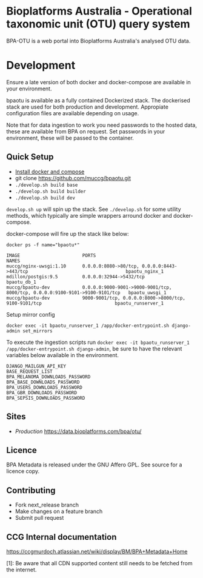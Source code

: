 # Bioplatforms Australia - Operational taxonomic unit (OTU) query system

BPA-OTU is a web portal into Bioplatforms Australia's analysed OTU data.

# Development
Ensure a late version of both docker and docker-compose are available in your environment.

bpaotu is available as a fully contained Dockerized stack. The dockerised stack are used for both production
and development. Appropiate configuration files are available depending on usage.

Note that for data ingestion to work you need passwords to the hosted data, these are available from BPA on request.
Set passwords in your environment, these will be passed to the container.

## Quick Setup

* [Install docker and compose](https://docs.docker.com/compose/install/)
* git clone https://github.com/muccg/bpaotu.git
* `./develop.sh build base`
* `./develop.sh build builder`
* `./develop.sh build dev`

`develop.sh up` will spin up the stack. See `./develop.sh` for some utility methods, which typically are simple 
wrappers arround docker and docker-compose.

docker-compose will fire up the stack like below:
```
docker ps -f name="bpaotu*"

IMAGE                       PORTS                                                                          NAMES
muccg/nginx-uwsgi:1.10      0.0.0.0:8080->80/tcp, 0.0.0.0:8443->443/tcp                                    bpaotu_nginx_1
mdillon/postgis:9.5         0.0.0.0:32944->5432/tcp                                                        bpaotu_db_1
muccg/bpaotu-dev            0.0.0.0:9000-9001->9000-9001/tcp, 8000/tcp, 0.0.0.0:9100-9101->9100-9101/tcp   bpaotu_uwsgi_1
muccg/bpaotu-dev            9000-9001/tcp, 0.0.0.0:8000->8000/tcp, 9100-9101/tcp                           bpaotu_runserver_1
```

Setup mirror config
```
docker exec -it bpaotu_runserver_1 /app/docker-entrypoint.sh django-admin set_mirrors
```

To execute the ingestion scripts run `docker exec -it bpaotu_runserver_1 /app/docker-entrypoint.sh django-admin`, be sure
to have the relevant variables below available in the environment. 

```
DJANGO_MAILGUN_API_KEY
BASE_REQUEST_LIST
BPA_MELANOMA_DOWNLOADS_PASSWORD
BPA_BASE_DOWNLOADS_PASSWORD
BPA_USERS_DOWNLOADS_PASSWORD
BPA_GBR_DOWNLOADS_PASSWORD
BPA_SEPSIS_DOWNLOADS_PASSWORD
```

## Sites
- *Production* https://data.bioplatforms.com/bpa/otu/

## Licence
BPA Metadata is released under the GNU Affero GPL. See source for a licence copy.

## Contributing
* Fork next_release branch
* Make changes on a feature branch
* Submit pull request

## CCG Internal documentation

https://ccgmurdoch.atlassian.net/wiki/display/BM/BPA+Metadata+Home

[1]: Be aware that all CDN supported content still needs to be fetched from the internet. 
